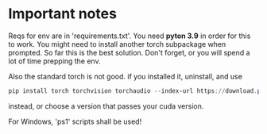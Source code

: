 # Important notes

Reqs for env are in 'requirements.txt'. You need __pyton 3.9__ in order for this to work. You might need to install another torch subpackage when prompted. So far this is the best solution. Don't forget, or you will spend a lot of time prepping the env.

Also the standard torch is not good. if you installed it, uninstall, and use 

```powershell
pip install torch torchvision torchaudio --index-url https://download.pytorch.org/whl/cu118
```
instead, or choose a version that passes your cuda version.

For Windows, 'ps1' scripts shall be used!